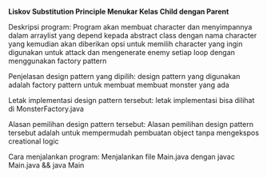 **Liskov Substitution Principle
Menukar Kelas Child dengan Parent**

Deskripsi program:
Program akan membuat character dan menyimpannya dalam arraylist yang depend kepada abstract class dengan nama character yang kemudian akan diberikan opsi untuk memilih character yang ingin digunakan untuk attack dan mengenerate enemy setiap loop dengan menggunakan factory pattern

Penjelasan design pattern yang dipilih:
design pattern yang digunakan adalah factory pattern untuk membuat membuat monster yang ada

Letak implementasi design pattern tersebut:
letak implementasi bisa dilihat di MonsterFactory.java

Alasan pemilihan design pattern tersebut:
Alasan pemilihan design pattern tersebut adalah untuk mempermudah pembuatan object tanpa mengekspos creational logic

Cara menjalankan program:
Menjalankan file Main.java dengan javac Main.java && java Main

